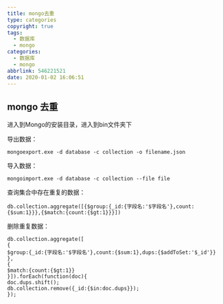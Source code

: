 ```yaml
---
title: mongo去重
type: categories
copyright: true
tags:
  - 数据库
  - mongo
categories:
  - 数据库
  - mongo
abbrlink: 546221521
date: 2020-01-02 16:06:51
---
```


## mongo 去重

进入到Mongo的安装目录，进入到bin文件夹下

导出数据：
```
mongoexport.exe -d database -c collection -o filename.json
```
导入数据：
<!--more-->
```
mongoimport.exe -d database -c collection --file file
```

查询集合中存在重复的数据：
```
db.collection.aggregate([{$group:{_id:{字段名:'$字段名'},count:{$sum:1}}},{$match:{count:{$gt:1}}}])
```

删除重复数据：
```
db.collection.aggregate([
{
$group:{_id:{字段名:'$字段名'},count:{$sum:1},dups:{$addToSet:'$_id'}}
},
{
$match:{count:{$gt:1}}
}]).forEach(function(doc){
doc.dups.shift();
db.collection.remove({_id:{$in:doc.dups}});
});
```

